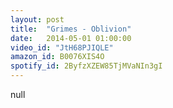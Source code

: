 ```yaml
---
layout: post
title:  "Grimes - Oblivion"
date:   2014-05-01 01:00:00
video_id: "JtH68PJIQLE"
amazon_id: B0076XIS4O
spotify_id: 2ByfzXZEW85TjMVaNIn3gI
---
```

null
